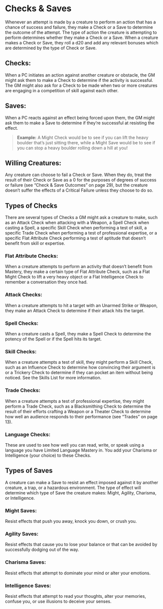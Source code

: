 # Checks & Saves

Whenever an attempt is made by a creature to perform an
action that has a chance of success and failure, they make a
Check or a Save to determine the outcome of the attempt.
The type of action the creature is attempting to perform
determines whether they make a Check or a Save. When
a creature makes a Check or Save, they roll a d20 and add
any relevant bonuses which are determined by the type of
Check or Save.

## Checks:
When a PC initiates an action against another
creature or obstacle, the GM might ask them to make a
Check to determine if the activity is successful. The GM
might also ask for a Check to be made when two or more
creatures are engaging in a competition of skill against each
other.

## Saves:
When a PC reacts against an effect being forced
upon them, the GM might ask them to make a Save to
determine if they’re successful at resisting the effect.

> **Example:** A Might Check would be to see if you can lift the heavy boulder that’s just sitting there, while a Might Save would be to see if you can stop a heavy boulder rolling down a hill at you!

## Willing Creatures:
Any creature can choose to fail a Check
or Save. When they do, treat the result of their Check or
Save as a 0 for the purposes of degrees of success or failure
(see “Check & Save Outcomes” on page 29), but the
creature doesn’t suffer the effects of a Critical Failure unless
they choose to do so.

## Types of Checks

There are several types of Checks a GM might ask a creature to make, such as an Attack Check when attacking with a Weapon, a Spell Check when casting a Spell, a specific Skill Check when performing a test of skill, a specific Trade Check when performing a test of professional expertise, or a specific Flat Attribute Check performing a test of aptitude that doesn’t benefit from skill or expertise.

### Flat Attribute Checks:
When a creature attempts to perform an activity that doesn’t benefit from Mastery, they make a certain type of Flat Attribute Check, such as a Flat Might Check to lift a very heavy object or a Flat Intelligence Check to remember a conversation they once had.

### Attack Checks:
When a creature attempts to hit a target with an Unarmed Strike or Weapon, they make an Attack Check to determine if their attack hits the target.

### Spell Checks:
When a creature casts a Spell, they make a Spell Check to determine the potency of the Spell or if the Spell hits its target.

### Skill Checks:
When a creature attempts a test of skill, they might perform a Skill Check, such as an Influence Check to determine how convincing their argument is or a Trickery Check to determine if they can pocket an item without being noticed. See the Skills List for more information.

### Trade Checks:
When a creature attempts a test of professional expertise, they might perform a Trade Check, such as a Blacksmithing Check to determine the result of their efforts crafting a Weapon or a Theater Check to determine how well an audience responds to their performance (see “Trades” on page 13). 

### Language Checks:
These are used to see how well you can read, write, or speak using a language you have Limited Language Mastery in. You add your Charisma or Intelligence (your choice) to these Checks.

## Types of Saves

A creature can make a Save to resist an effect imposed against it by another creature, a trap, or a hazardous environment. The type of effect will determine which type of Save the creature makes: Might, Agility, Charisma, or Intelligence.

### Might Saves:
Resist effects that push you away, knock you down, or crush you.

### Agility Saves:
Resist effects that cause you to lose your balance or that can be avoided by successfully dodging out of the way.

### Charisma Saves:
Resist effects that attempt to dominate your mind or alter your emotions.

### Intelligence Saves:
Resist effects that attempt to read your thoughts, alter your memories, confuse you, or use illusions to deceive your senses.